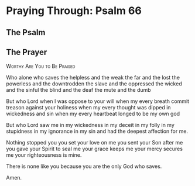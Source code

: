 # Praying Through: Psalm 66

## The Psalm

## The Prayer

<div style="font-variant: small-caps;">
Worthy Are You to Be Praised
</div>


Who alone
  who saves the helpless and the weak
  the far and the lost
  the powerless and the downtrodden
  the slave and the oppressed
  the wicked and the sinful
  the blind and the deaf
  the mute and the dumb

But who Lord
  when I was oppose to your will
  when my every breath commit treason against your holiness
  when my every thought was dipped in wickedness and sin
  when my every heartbeat longed to be my own god

But who Lord
  saw me in my wickedness
  in my deceit
  in my folly
  in my stupidness
  in my ignorance
  in my sin
  and had the deepest affection for me.

Nothing stopped you
  you set your love on me
  you sent your Son after me
  you gave your Spirit to seal me
  your grace keeps me
  your mercy secures me
  your righteousness is mine.

There is none like you
  because you are the only God
  who saves.

Amen.
